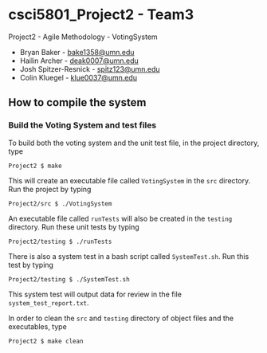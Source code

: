 # csci5801_Project2 - Team3

Project2 - Agile Methodology - VotingSystem

- Bryan Baker - bake1358@umn.edu
- Hailin Archer - deak0007@umn.edu
- Josh Spitzer-Resnick - spitz123@umn.edu
- Colin Kluegel - klue0037@umn.edu

## How to compile the system

### Build the Voting System and test files

To build both the voting system and the unit test file, in the project directory, type
```
Project2 $ make
```
This will create an executable file called `VotingSystem` in the `src` directory.  Run the project by typing
```
Project2/src $ ./VotingSystem
```
An executable file called `runTests` will also be created in the `testing` directory.  Run these unit tests by typing
```
Project2/testing $ ./runTests
```
There is also a system test in a bash script called `SystemTest.sh`.  Run this test by typing
```
Project2/testing $ ./SystemTest.sh
```
This system test will output data for review in the file `system_test_report.txt`.

In order to clean the `src` and `testing` directory of object files and the executables, type
```
Project2 $ make clean
```
